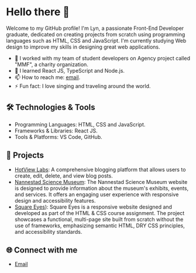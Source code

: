


# Hello there 👋

Welcome to my GitHub profile! I'm Lyn, a passionate Front-End Developer graduate, dedicated on creating projects from scratch using programming languages such as HTML, CSS and JavaScript. I'm currently studying Web design to improve my skills in designing great web applications.

- 🔭 I worked with my team of student developers on Agency project called "MMF", a charity organization.
- 🌱 I learned React JS, TypeScript and Node.js.
- 📫 How to reach me: [email](romelyn.resell@gmail.com).
- ⚡ Fun fact: I love singing and traveling around the world.

## 🛠️ Technologies & Tools
- Programming Languages: HTML, CSS and JavaScript.
- Frameworks & Libraries: React JS.
- Tools & Platforms: VS Code, GitHub.

## 🚀 Projects
- [HotView Labs](https://norofffeu.github.io/FED1-PE1-lynar13/): A comprehensive blogging platform that allows users to create, edit, delete, and view blog posts. 
- [Nannestad Science Museum](https://lynar13.github.io/nannestad-science-museum/): The Nannestad Science Museum website is designed to provide information about the museum's exhibits, events, and services. It offers an engaging user experience with responsive design and accessibility features.
- [Square Eyes](https://norofffeu.github.io/html-css-course-assignment-lynar13/home.html)): Square Eyes is a responsive website designed and developed as part of the HTML & CSS course assignment. The project showcases a functional, multi-page site built from scratch without the use of frameworks, emphasizing semantic HTML, DRY CSS principles, and accessibility standards.


## 🌐 Connect with me
- [Email](romelyn.resell@gmail.com)





